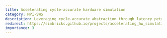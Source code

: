 ```yaml
---
title: Accelerating cycle-accurate hardware simulation
category: MPI-SWS
description: Leveraging cycle-accurate abstraction through latency petri nets to accelerate hardware simulation .
redirect: https://simbricks.github.io/projects/accelerating_hw_simulation.html
importance: 3
---
```


